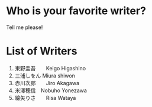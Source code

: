 # Who is your favorite writer?
Tell me please!


# List of Writers
1. 東野圭吾　　Keigo Higashino
2. 三浦しをん Miura shiwon
3. 赤川次郎　　Jiro Akagawa
4. 米澤穂信　Nobuho Yonezawa
5. 綿矢りさ　　Risa Wataya

